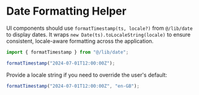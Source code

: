 # Date Formatting Helper

UI components should use `formatTimestamp(ts, locale?)` from `@/lib/date` to display dates. It wraps `new Date(ts).toLocaleString(locale)` to ensure consistent, locale-aware formatting across the application.

```ts
import { formatTimestamp } from "@/lib/date";

formatTimestamp("2024-07-01T12:00:00Z");
```

Provide a locale string if you need to override the user's default:

```ts
formatTimestamp("2024-07-01T12:00:00Z", "en-GB");
```
